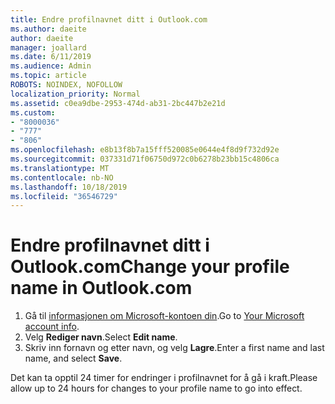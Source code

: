 ```yaml
---
title: Endre profilnavnet ditt i Outlook.com
ms.author: daeite
author: daeite
manager: joallard
ms.date: 6/11/2019
ms.audience: Admin
ms.topic: article
ROBOTS: NOINDEX, NOFOLLOW
localization_priority: Normal
ms.assetid: c0ea9dbe-2953-474d-ab31-2bc447b2e21d
ms.custom:
- "8000036"
- "777"
- "806"
ms.openlocfilehash: e8b13f8b7a15fff520085e0644e4f8d9f732d92e
ms.sourcegitcommit: 037331d71f06750d972c0b6278b23bb15c4806ca
ms.translationtype: MT
ms.contentlocale: nb-NO
ms.lasthandoff: 10/18/2019
ms.locfileid: "36546729"
---
```

# <a name="change-your-profile-name-in-outlookcom"></a><span data-ttu-id="4cd5f-102">Endre profilnavnet ditt i Outlook.com</span><span class="sxs-lookup"><span data-stu-id="4cd5f-102">Change your profile name in Outlook.com</span></span>

1. <span data-ttu-id="4cd5f-103">Gå til [informasjonen om Microsoft-kontoen din](https://go.microsoft.com/fwlink/p/?linkid=860841).</span><span class="sxs-lookup"><span data-stu-id="4cd5f-103">Go to [Your Microsoft account info](https://go.microsoft.com/fwlink/p/?linkid=860841).</span></span>
2. <span data-ttu-id="4cd5f-104">Velg **Rediger navn**.</span><span class="sxs-lookup"><span data-stu-id="4cd5f-104">Select **Edit name**.</span></span>
3. <span data-ttu-id="4cd5f-105">Skriv inn fornavn og etter navn, og velg **Lagre**.</span><span class="sxs-lookup"><span data-stu-id="4cd5f-105">Enter a first name and last name, and select **Save**.</span></span>

<span data-ttu-id="4cd5f-106">Det kan ta opptil 24 timer for endringer i profilnavnet for å gå i kraft.</span><span class="sxs-lookup"><span data-stu-id="4cd5f-106">Please allow up to 24 hours for changes to your profile name to go into effect.</span></span>
